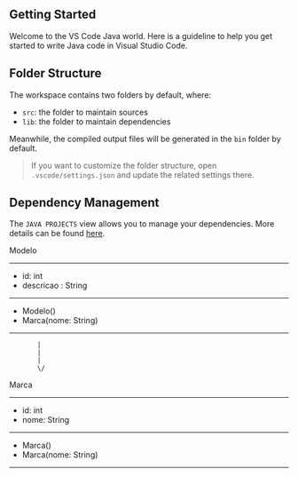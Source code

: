 ## Getting Started

Welcome to the VS Code Java world. Here is a guideline to help you get started to write Java code in Visual Studio Code.

## Folder Structure

The workspace contains two folders by default, where:

- `src`: the folder to maintain sources
- `lib`: the folder to maintain dependencies

Meanwhile, the compiled output files will be generated in the `bin` folder by default.

> If you want to customize the folder structure, open `.vscode/settings.json` and update the related settings there.

## Dependency Management

The `JAVA PROJECTS` view allows you to manage your dependencies. More details can be found [here](https://github.com/microsoft/vscode-java-dependency#manage-dependencies).


Modelo
____________________
- id: int
- descricao : String
____________________
+ Modelo()
+ Marca(nome: String)
____________________
           |
           |
           |
           \/
Marca
____________________
- id: int
- nome: String
____________________
+ Marca()
+ Marca(nome: String)
____________________ 

